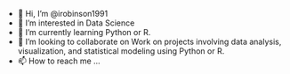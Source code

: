 - 👋 Hi, I’m @irobinson1991
- 👀 I’m interested in Data Science
- 🌱 I’m currently learning Python or R.
- 💞️ I’m looking to collaborate on Work on projects involving data analysis, visualization, and statistical modeling using Python or R.
- 📫 How to reach me ...

<!---
irobinson1991/irobinson1991 is a ✨ special ✨ repository because its `README.md` (this file) appears on your GitHub profile.
You can click the Preview link to take a look at your changes.
--->
